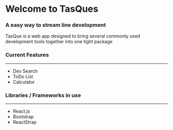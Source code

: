 # Welcome to TasQues
### A easy way to stream line development


TasQue is a web app designed to bring several commonly used development tools together into one tight package

### Current Features
---------------------
- Dev Search
- ToDo List
- Calculator

### Libraries / Frameworks in use
----------------------------------
- React.js
- Bootstrap
- ReactStrap
